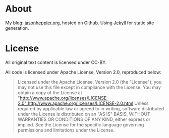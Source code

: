 # About

My blog: [jasonheppler.org](www.jasonheppler.org), hosted on Github. Using [Jekyll](http://github.com/mojombo/jekyll/tree/master) for static site generation.

# License

All original text content is licensed under CC-BY.

All code is licensed under Apache License, Version 2.0, reproduced below:

> Licensed under the Apache License, Version 2.0 (the "License");
> you may not use this file except in compliance with the License.
> You may obtain a copy of the License at
> "http://www.apache.org/licenses/LICENSE-2.0":http://www.apache.org/licenses/LICENSE-2.0.html
> Unless required by applicable law or agreed to in writing, software
distributed under the License is distributed on an "AS IS" BASIS,
WITHOUT WARRANTIES OR CONDITIONS OF ANY KIND, either express or implied.
> See the License for the specific language governing permissions and
limitations under the License.